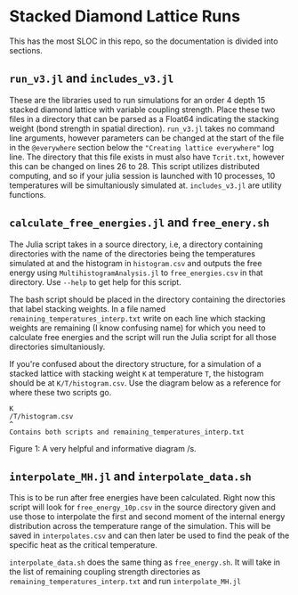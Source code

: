 # Stacked Diamond Lattice Runs

This has the most SLOC in this repo, so the documentation is divided into
sections.

## `run_v3.jl` and `includes_v3.jl`

These are the libraries used to run simulations for an order 4 depth 15 stacked
diamond lattice with variable coupling strength. Place these two files in a
directory that can be parsed as a Float64 indicating the stacking weight (bond
strength in spatial direction). `run_v3.jl` takes no command line arguments,
however parameters can be changed at the start of the file in the `@everywhere`
section below the `"Creating lattice everywhere"` log line. The directory that
this file exists in must also have `Tcrit.txt`, however this can be changed on
lines 26 to 28. This script utilizes distributed computing, and so if your julia
session is launched with 10 processes, 10 temperatures will be simultaniously
simulated at. `includes_v3.jl` are utility functions.

## `calculate_free_energies.jl` and `free_enery.sh`

The Julia script takes in a source directory, i.e, a directory containing
directories with the name of the directories being the temperatures simulated at
and the histogram in `histogram.csv` and outputs the free energy using
`MultihistogramAnalysis.jl` to `free_energies.csv` in that directory. Use
`--help` to get help for this script.

The bash script should be placed in the directory containing the directories
that label stacking weights. In a file named `remaining_temperatures_interp.txt`
write on each line which stacking weights are remaining (I know confusing name)
for which you need to calculate free energies and the script will run the Julia
script for all those directories simultaniously.

If you're confused about the directory structure, for a simulation of a stacked
lattice with stacking weight `K` at temperature `T`, the histogram should be at
`K/T/histogram.csv`. Use the diagram below as a reference for where these two
scripts go.

```text
K                                                           /T/histogram.csv
^
Contains both scripts and remaining_temperatures_interp.txt
```

Figure 1: A very helpful and informative diagram /s.

## `interpolate_MH.jl` and `interpolate_data.sh`

This is to be run after free energies have been calculated. Right now this
script will look for `free_energy_10p.csv` in the source directory given and use
those to interpolate the first and second moment of the internal energy
distribution across the temperature range of the simulation. This will be saved
in `interpolates.csv` and can then later be used to find the peak of the
specific heat as the critical temperature.

`interpolate_data.sh` does the same thing as `free_energy.sh`. It will take in
the list of remaining coupling strength directories as
`remaining_temperatures_interp.txt` and run `interpolate_MH.jl`
